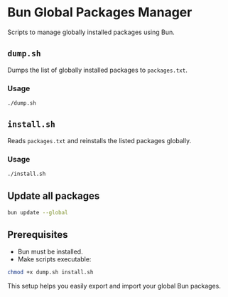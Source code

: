 # Bun Global Packages Manager

Scripts to manage globally installed packages using Bun.

## `dump.sh`

Dumps the list of globally installed packages to `packages.txt`.

### Usage

```sh
./dump.sh
```

## `install.sh`

Reads `packages.txt` and reinstalls the listed packages globally.

### Usage

```sh
./install.sh
```

## Update all packages

```bash
bun update --global
```

## Prerequisites

- Bun must be installed.
- Make scripts executable:

```sh
chmod +x dump.sh install.sh
```

This setup helps you easily export and import your global Bun packages.
